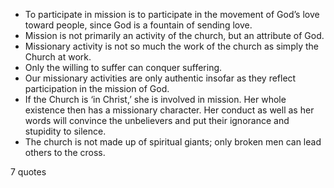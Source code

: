  - To participate in mission is to participate in the movement of God’s love toward people, since God is a fountain of sending love.
 - Mission is not primarily an activity of the church, but an attribute of God.
 - Missionary activity is not so much the work of the church as simply the Church at work.
 - Only the willing to suffer can conquer suffering.
 - Our missionary activities are only authentic insofar as they reflect participation in the mission of God.
 - If the Church is ‘in Christ,’ she is involved in mission. Her whole existence then has a missionary character. Her conduct as well as her words will convince the unbelievers and put their ignorance and stupidity to silence.
 - The church is not made up of spiritual giants; only broken men can lead others to the cross.

7 quotes